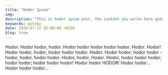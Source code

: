 ```yaml
---
title: "Hoder Ipsum"
img:
description: "This is hoder ipsum post. The content you write here goes as meta description and as a description for the post"
keywords: gatsby
date: 2020-07-12 16:00:00 +0530
blog: true
---
```


Hodor. Hodor hodor, hodor. Hodor hodor hodor hodor hodor. Hodor. Hodor! Hodor hodor, hodor; hodor hodor hodor. Hodor. Hodor hodor; hodor hodor - hodor, hodor, hodor hodor. Hodor, hodor. Hodor. Hodor, hodor hodor hodor; hodor hodor; hodor hodor hodor! Hodor hodor HODOR! Hodor hodor... Hodor hodor hodor...
